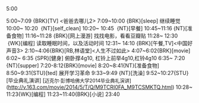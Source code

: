 
5:00

5:00~7:09 {BRK}[TV] <爸爸去哪儿2>
7:09~10:00 {BRK}[sleep] 继续睡觉
10:00~ 10:20  {NT}[self_clean]
10:20~ 10:45  {NT}[早餐]
10:45~11:16 {NT}[准备食物]
11:16~11:28 {BRK}[网上漫游] 找找电影，看看豆瓣贴
11:28~ 12:30  {WK}[编程]<life-time-tracker> 读取睡眠时间，以及活动时间
12:31~ 14:10 {BRK}[午餐,TV]<中国好声音3>
2:10~4:06{BRK}[RB,林语堂]<人生不过如此>
4:07~6:02{BRK}[movie]<into the wild>
6:02~ 6:35 {SPR}[健身] 俯卧撑4g10, 杠铃上前举4g10,杠铃4g10
6:35~ 7:20 {NT}[supper]
7:20-8:12{BRK}[movie] <into the wild>
8:20~8:41{NT}[准备食物] 
8:50~9:31{STU}[ted] 展开学习革命
9:33~9:49 {NT}[洗澡]
9:52~10:27{STU}[毕业典礼演讲] [<span style="font-size: 13px;">迈克尔·彭博哈佛大学2014毕业典礼演讲]</span>(<a href="http://v.163.com/movie/2014/5/T/Q/M9TCRI0FA_M9TCSMKTQ.html">http://v.163.com/movie/2014/5/T/Q/M9TCRI0FA_M9TCSMKTQ.html</a>)
10:28~ 11:23{WK}[编程] <life-time-tracker>
11:23~11:40{BRK}[小说]
23:40
